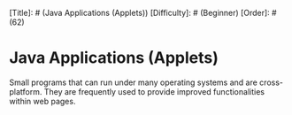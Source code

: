 [Title]: # (Java Applications (Applets))
[Difficulty]: # (Beginner)
[Order]: # (62)

# Java Applications (Applets)

 Small programs that can run under many operating systems and are cross-platform. They are frequently used to provide improved functionalities within web pages.